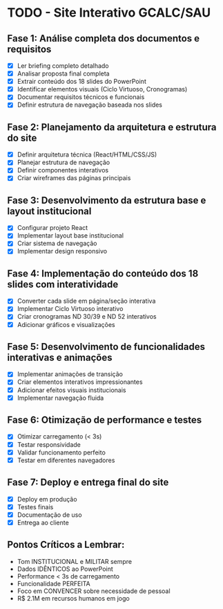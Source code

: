 # TODO - Site Interativo GCALC/SAU

## Fase 1: Análise completa dos documentos e requisitos
- [x] Ler briefing completo detalhado
- [x] Analisar proposta final completa
- [x] Extrair conteúdo dos 18 slides do PowerPoint
- [x] Identificar elementos visuais (Ciclo Virtuoso, Cronogramas)
- [x] Documentar requisitos técnicos e funcionais
- [x] Definir estrutura de navegação baseada nos slides

## Fase 2: Planejamento da arquitetura e estrutura do site
- [x] Definir arquitetura técnica (React/HTML/CSS/JS)
- [x] Planejar estrutura de navegação
- [x] Definir componentes interativos
- [x] Criar wireframes das páginas principais

## Fase 3: Desenvolvimento da estrutura base e layout institucional
- [x] Configurar projeto React
- [x] Implementar layout base institucional
- [x] Criar sistema de navegação
- [x] Implementar design responsivo

## Fase 4: Implementação do conteúdo dos 18 slides com interatividade
- [x] Converter cada slide em página/seção interativa
- [x] Implementar Ciclo Virtuoso interativo
- [x] Criar cronogramas ND 30/39 e ND 52 interativos
- [x] Adicionar gráficos e visualizações

## Fase 5: Desenvolvimento de funcionalidades interativas e animações
- [x] Implementar animações de transição
- [x] Criar elementos interativos impressionantes
- [x] Adicionar efeitos visuais institucionais
- [x] Implementar navegação fluida

## Fase 6: Otimização de performance e testes
- [x] Otimizar carregamento (< 3s)
- [x] Testar responsividade
- [x] Validar funcionamento perfeito
- [x] Testar em diferentes navegadores

## Fase 7: Deploy e entrega final do site
- [x] Deploy em produção
- [x] Testes finais
- [x] Documentação de uso
- [x] Entrega ao cliente

## Pontos Críticos a Lembrar:
- Tom INSTITUCIONAL e MILITAR sempre
- Dados IDÊNTICOS ao PowerPoint
- Performance < 3s de carregamento
- Funcionalidade PERFEITA
- Foco em CONVENCER sobre necessidade de pessoal
- R$ 2.1M em recursos humanos em jogo

